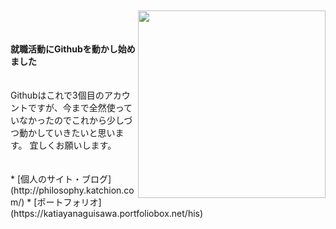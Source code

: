<br>
<br>
<img src="https://octodex.github.com/images/hula_loop_octodex03.gif" align="right" width="300">
<br>
<br>
<br>
<b>就職活動にGithubを動かし始めました</b>
<br>
<br>
<br>
Githubはこれで3個目のアカウントですが、今まで全然使っていなかったのでこれから少しづつ動かしていきたいと思います。
宜しくお願いします。
<br>
<br>
<br>
* [個人のサイト・ブログ](http://philosophy.katchion.com/)
* [ポートフォリオ](https://katiayanaguisawa.portfoliobox.net/his)
<br>
<br>
<br>

